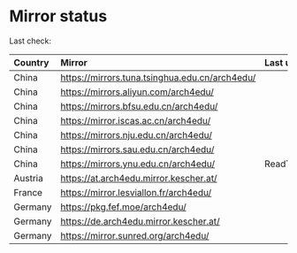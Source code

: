 <script src="./time.js"></script>
# Mirror status
Last check: <script type="text/javascript">localize(1680419705.0531635);</script>

|Country|Mirror|Last update|
|:------|:-----|:----------|
|China|https://mirrors.tuna.tsinghua.edu.cn/arch4edu/|<script type="text/javascript">localize(1680373693);</script>|
|China|https://mirrors.aliyun.com/arch4edu/|<script type="text/javascript">localize(1680330866);</script>|
|China|https://mirrors.bfsu.edu.cn/arch4edu/|<script type="text/javascript">localize(1680373693);</script>|
|China|https://mirror.iscas.ac.cn/arch4edu/|<script type="text/javascript">localize(1680373693);</script>|
|China|https://mirrors.nju.edu.cn/arch4edu/|<script type="text/javascript">localize(1680330866);</script>|
|China|https://mirrors.sau.edu.cn/arch4edu/|<script type="text/javascript">localize(1673850842);</script>|
|China|https://mirrors.ynu.edu.cn/arch4edu/|ReadTimeout|
|Austria|https://at.arch4edu.mirror.kescher.at/|<script type="text/javascript">localize(1680373693);</script>|
|France|https://mirror.lesviallon.fr/arch4edu/|<script type="text/javascript">localize(1680373693);</script>|
|Germany|https://pkg.fef.moe/arch4edu/|<script type="text/javascript">localize(1680373693);</script>|
|Germany|https://de.arch4edu.mirror.kescher.at/|<script type="text/javascript">localize(1680373693);</script>|
|Germany|https://mirror.sunred.org/arch4edu/|<script type="text/javascript">localize(1680373693);</script>|

<script src="./tablefilter/tablefilter.js"></script>
<script src="./table.js"></script>